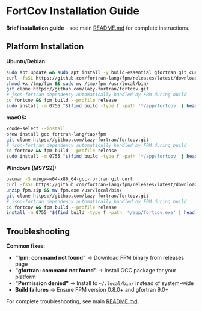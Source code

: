 # FortCov Installation Guide

**Brief installation guide** - see main [README.md](../../README.md) for complete instructions.

## Platform Installation

**Ubuntu/Debian:**
```bash
sudo apt update && sudo apt install -y build-essential gfortran git curl
curl -fsSL https://github.com/fortran-lang/fpm/releases/latest/download/fpm-0.12.0-linux-x86_64-gcc-12 -o /tmp/fpm
chmod +x /tmp/fpm && sudo mv /tmp/fpm /usr/local/bin/
git clone https://github.com/lazy-fortran/fortcov.git
# json-fortran dependency automatically handled by FPM during build
cd fortcov && fpm build --profile release
sudo install -m 0755 "$(find build -type f -path '*/app/fortcov' | head -n1)" /usr/local/bin/fortcov
```

**macOS:**
```bash
xcode-select --install
brew install gcc fortran-lang/tap/fpm
git clone https://github.com/lazy-fortran/fortcov.git
# json-fortran dependency automatically handled by FPM during build
cd fortcov && fpm build --profile release
sudo install -m 0755 "$(find build -type f -path '*/app/fortcov' | head -n1)" /usr/local/bin/fortcov
```

**Windows (MSYS2):**
```bash
pacman -S mingw-w64-x86_64-gcc-fortran git curl
curl -fsSL https://github.com/fortran-lang/fpm/releases/latest/download/fpm-windows.zip -o fpm.zip
unzip fpm.zip && mv fpm.exe /usr/local/bin/
git clone https://github.com/lazy-fortran/fortcov.git
# json-fortran dependency automatically handled by FPM during build
cd fortcov && fpm build --profile release
install -m 0755 "$(find build -type f -path '*/app/fortcov.exe' | head -n1)" /usr/local/bin/fortcov.exe
```

## Troubleshooting

**Common fixes:**
- **"fpm: command not found"** → Download FPM binary from releases page
- **"gfortran: command not found"** → Install GCC package for your platform  
- **"Permission denied"** → Install to `~/.local/bin/` instead of system-wide
- **Build failures** → Ensure FPM version 0.8.0+ and gfortran 9.0+

For complete troubleshooting, see main [README.md](../../README.md).
